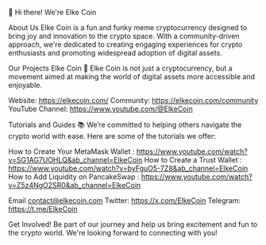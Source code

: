 👋 Hi there! We're Elke Coin

About Us
Elke Coin is a fun and funky meme cryptocurrency designed to bring joy and innovation to the crypto space.
With a community-driven approach, we're dedicated to creating engaging experiences for crypto enthusiasts and promoting widespread adoption of digital assets.

Our Projects
Elke Coin 🚀
Elke Coin is not just a cryptocurrency, but a movement aimed at making the world of digital assets more accessible and enjoyable.


Website: https://elkecoin.com/
Community: https://elkecoin.com/community
YouTube Channel: https://www.youtube.com/@ElkeCoin

Tutorials and Guides 📚
We’re committed to helping others navigate the crypto world with ease. Here are some of the tutorials we offer:

How to Create Your MetaMask Wallet :  https://www.youtube.com/watch?v=SG1AG7UOHLQ&ab_channel=ElkeCoin
How to Create a Trust Wallet : https://www.youtube.com/watch?v=byFguO5-7Z8&ab_channel=ElkeCoin
How to Add Liquidity on PancakeSwap : https://www.youtube.com/watch?v=Z5z4NgO2SR0&ab_channel=ElkeCoin

Email contact@elkecoin.com
Twitter: https://x.com/ElkeCoin
Telegram: https://t.me/ElkeCoin

Get Involved!
Be part of our journey and help us bring excitement and fun to the crypto world. We're looking forward to connecting with you!
